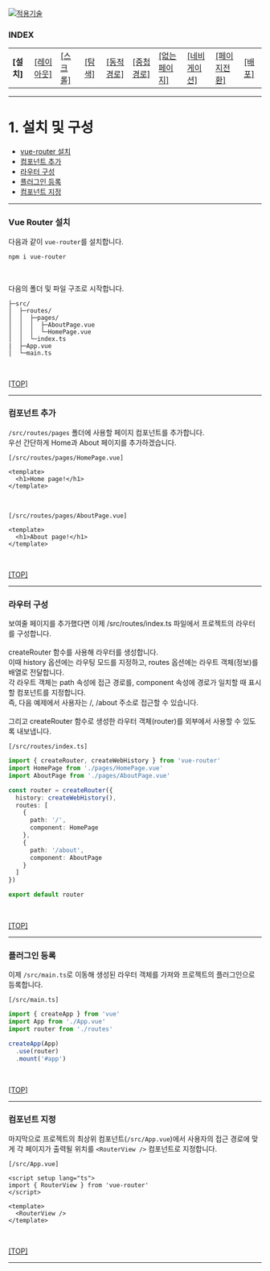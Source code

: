 [vuejs]: readme.md
[![적용기술](https://skillicons.dev/icons?i=vue,vercel,ts,vscode)][vuejs]

### INDEX

<table>
  <tr>
    <td><b href="sect_01.md"> [설치]        </b></td>
    <td><a href="sect_02.md"> [레이아웃]    </a></td>
    <td><a href="sect_03.md"> [스크롤]      </a></td>
    <td><a href="sect_04.md"> [탐색]        </a></td>
    <td><a href="sect_05.md"> [동적경로]    </a></td>
    <td><a href="sect_06.md"> [중첩경로]     </a></td>
    <td><a href="sect_07.md"> [없는페이지]    </a></td>  
    <td><a href="sect_08.md"> [네비게이션]   </a></td>  
    <td><a href="sect_09.md"> [페이지전환]   </a></td>  
    <td><a href="sect_10.md"> [배포]        </a></td>  
  </tr>
</table>
 
---
# 1. 설치 및 구성
- [vue-router 설치](#vue-router-설치) 
- [컴포넌트 추가](#컴포넌트-추가)
- [라우터 구성](#라우터-구성)
- [플러그인 등록](#플러그인-등록)
- [컴포넌트 지정](#컴포넌트-지정)

---
### Vue Router 설치
다음과 같이 `vue-router`를 설치합니다.

```shell
npm i vue-router
```
<br/>

다음의 폴더 및 파일 구조로 시작합니다.
```shell
├─src/
│  ├─routes/
│  │  ├─pages/
│  │  │  ├─AboutPage.vue
│  │  │  └─HomePage.vue
│  │  └─index.ts
|  ├─App.vue
│  └─main.ts
```
<br/>

[[TOP]](#index)

---
### 컴포넌트 추가
`/src/routes/pages` 폴더에 사용할 페이지 컴포넌트를 추가합니다. <br/>
우선 간단하게 Home과 About 페이지를 추가하겠습니다.<br/>

`[/src/routes/pages/HomePage.vue]`
```vue
<template>
  <h1>Home page!</h1>
</template>
```
<br/>

`[/src/routes/pages/AboutPage.vue]`
```vue
<template>
  <h1>About page!</h1>
</template>
```
<br/>

[[TOP]](#index)

---
### 라우터 구성
보여줄 페이지를 추가했다면 이제 /src/routes/index.ts 파일에서 프로젝트의 라우터를 구성합니다. <br/>
<br/>
createRouter 함수를 사용해 라우터를 생성합니다.<br/>
이때 history 옵션에는 라우팅 모드를 지정하고, routes 옵션에는 라우트 객체(정보)를 배열로 전달합니다.<br/>
각 라우트 객체는 path 속성에 접근 경로를, component 속성에 경로가 일치할 때 표시할 컴포넌트를 지정합니다.<br/>
즉, 다음 예제에서 사용자는 /, /about 주소로 접근할 수 있습니다.<br/>
<br/>
그리고 createRouter 함수로 생성한 라우터 객체(router)를 외부에서 사용할 수 있도록 내보냅니다.<br/>

`[/src/routes/index.ts]`
```ts
import { createRouter, createWebHistory } from 'vue-router'
import HomePage from './pages/HomePage.vue'
import AboutPage from './pages/AboutPage.vue'

const router = createRouter({
  history: createWebHistory(),
  routes: [
    {
      path: '/',
      component: HomePage
    },
    {
      path: '/about',
      component: AboutPage
    }
  ]
})

export default router
```
<br/>

[[TOP]](#index)

---
### 플러그인 등록
이제 `/src/main.ts`로 이동해 생성된 라우터 객체를 가져와 프로젝트의 플러그인으로 등록합니다.

`[/src/main.ts]`
```ts
import { createApp } from 'vue'
import App from './App.vue'
import router from './routes'

createApp(App)
  .use(router)
  .mount('#app')
```
<br/>

[[TOP]](#index)

---
### 컴포넌트 지정
마지막으로 프로젝트의 최상위 컴포넌트(`/src/App.vue`)에서 사용자의 접근 경로에 맞게 각 페이지가 출력될 위치를 `<RouterView />` 컴포넌트로 지정합니다.

`[/src/App.vue]`
```vue
<script setup lang="ts">
import { RouterView } from 'vue-router'
</script>

<template>
  <RouterView />
</template>
```
<br/>

[[TOP]](#index)

---